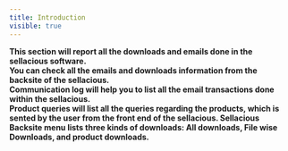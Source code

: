 ```yaml
---
title: Introduction
visible: true
---
```


 **This section will report all the downloads and emails done in the sellacious software.<br>
 You can check all the emails and downloads information from the backsite of the sellacious.<br>
 Communication log will help you to list all the email transactions done within the sellacious.<br>
 Product queries will list all the queries regarding the products, which is sented by the user from the front end     of the sellacious. Sellacious Backsite menu lists three kinds of downloads: All downloads, File wise Downloads,     and product downloads.**
